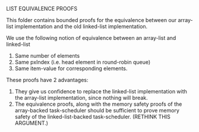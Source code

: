 LIST EQUIVALENCE PROOFS

This folder contains bounded proofs for the equivalence between our array-list
implementation and the old linked-list implementation.

We use the following notion of 
equivalence between an array-list and linked-list
1) Same number of elements
2) Same pxIndex (i.e. head element in round-robin queue)
3) Same item-value for corresponding elements.

These proofs have 2 advantages:
1) They give us confidence to replace the linked-list implementation with the array-list implementation, since nothing will break.
2) The equivalence proofs, along with the memory safety proofs of the array-backed task-scheduler should be sufficient to prove memory safety of the linked-list-backed task-scheduler. (RETHINK THIS ARGUMENT.)
